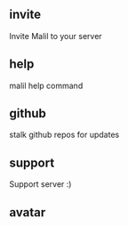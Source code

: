 ## invite
Invite Malil to your server

## help
malil help command

## github
stalk github repos for updates

## support
Support server :)

## avatar

